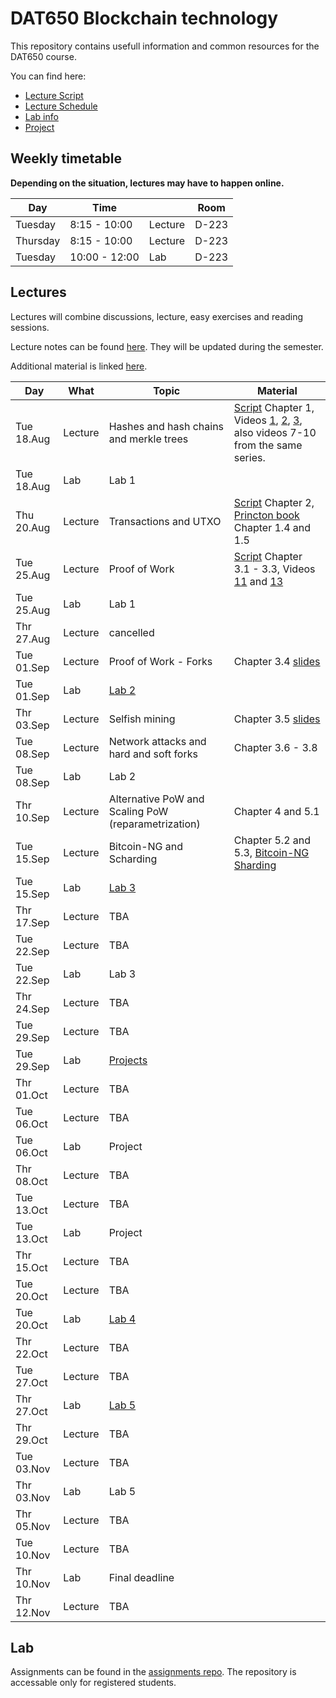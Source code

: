 # DAT650 Blockchain technology

This repository contains usefull information and common resources for the DAT650 course.

You can find here:
* [Lecture Script](script.pdf)
* [Lecture Schedule](#lectures)
* [Lab info](#lab)
* [Project](projects)

## Weekly timetable

**Depending on the situation, lectures may have to happen online.**

| Day | Time | | Room |
|----|------|---|------|
| Tuesday  | 8:15 - 10:00 | Lecture | D-223 |
| Thursday | 8:15 - 10:00 | Lecture | D-223 |
| Tuesday | 10:00 - 12:00 | Lab | D-223 |

## Lectures

Lectures will combine discussions, lecture, easy exercises and reading sessions.

Lecture notes can be found [here](script.pdf). They will be updated during the semester.

Additional material is linked [here](resources.md).

| Day | What | Topic | Material |
|-----|------|-------|----------|
|Tue 18.Aug | Lecture | Hashes and hash chains and merkle trees | [Script](script.pdf) Chapter 1, Videos [1](https://www.youtube.com/watch?v=TwkrJtTL-wc&list=PLnD_TI73e88dsiKwQ3XDqXPBMwQjVt_TB&index=2), [2](https://www.youtube.com/watch?v=CIvdtlQPUf4&list=PLnD_TI73e88dsiKwQ3XDqXPBMwQjVt_TB&index=3), [3](https://www.youtube.com/watch?v=DjZZz70BJ_o&list=PLnD_TI73e88dsiKwQ3XDqXPBMwQjVt_TB&index=4), also videos 7-10 from the same series.|
|Tue 18.Aug | Lab |Lab 1 |  |
|Thu 20.Aug | Lecture |Transactions and UTXO | [Script](script.pdf) Chapter 2, [Princton book](https://d28rh4a8wq0iu5.cloudfront.net/bitcointech/readings/princeton_bitcoin_book.pdf) Chapter 1.4 and 1.5 |
|Tue 25.Aug | Lecture |Proof of Work | [Script](script.pdf) Chapter 3.1 - 3.3, Videos [11](https://youtu.be/ehO-TKhuAro) and [13](https://youtu.be/B7O5yDY4_N0)  |
|Tue 25.Aug | Lab | Lab 1 |  |
|Thr 27.Aug | Lecture | cancelled |  |
|Tue 01.Sep | Lecture | Proof of Work - Forks | Chapter 3.4 [slides](slides/Lecture-4.pdf) |
|Tue 01.Sep | Lab | [Lab 2](https://github.com/dat650-2020/assignments/tree/master/lab2) |  |
|Thr 03.Sep | Lecture | Selfish mining | Chapter 3.5 [slides](slides/Lecture-5.pdf) |
|Tue 08.Sep | Lecture | Network attacks and hard and soft forks | Chapter 3.6 - 3.8 |
|Tue 08.Sep | Lab | Lab 2 |  |
|Thr 10.Sep | Lecture | Alternative PoW and Scaling PoW (reparametrization) | Chapter 4 and 5.1  |
|Tue 15.Sep | Lecture | Bitcoin-NG and Scharding | Chapter 5.2 and 5.3, [Bitcoin-NG](https://www.usenix.org/conference/nsdi16/technical-sessions/presentation/eyal) [Sharding](https://www.usenix.org/conference/nsdi19/presentation/wang-jiaping) |
|Tue 15.Sep | Lab |[Lab 3](https://github.com/dat650-2020/assignments/tree/master/lab3) |  |
|Thr 17.Sep | Lecture | TBA |  |
|Tue 22.Sep | Lecture |TBA |  |
|Tue 22.Sep | Lab | Lab 3 |  |
|Thr 24.Sep | Lecture | TBA |  |
|Tue 29.Sep | Lecture |TBA |  |
|Tue 29.Sep | Lab | [Projects](https://github.com/dat650-2020/course-info/blob/master/projects) |  |
|Thr 01.Oct | Lecture | TBA |  |
|Tue 06.Oct | Lecture |TBA |  |
|Tue 06.Oct | Lab | Project |  |
|Thr 08.Oct | Lecture | TBA |  |
|Tue 13.Oct | Lecture |TBA |  |
|Tue 13.Oct | Lab | Project |  |
|Thr 15.Oct | Lecture | TBA |  |
|Tue 20.Oct | Lecture |TBA |  |
|Tue 20.Oct | Lab | [Lab 4](https://github.com/dat650-2020/assignments/tree/master/lab4) |  |
|Thr 22.Oct | Lecture | TBA |  |
|Tue 27.Oct | Lecture |TBA |  |
|Thr 27.Oct | Lab | [Lab 5](https://github.com/dat650-2020/assignments/tree/master/lab5) |  |
|Thr 29.Oct | Lecture | TBA |  |
|Tue 03.Nov | Lecture |TBA |  |
|Thr 03.Nov | Lab | Lab 5 |  |
|Thr 05.Nov | Lecture | TBA |  |
|Tue 10.Nov | Lecture |TBA |  |
|Thr 10.Nov | Lab | Final deadline |  |
|Thr 12.Nov | Lecture | TBA |  |



## Lab

Assignments can be found in the [assignments repo](https://github.com/dat650-2020/assignments).
The repository is accessable only for registered students.
